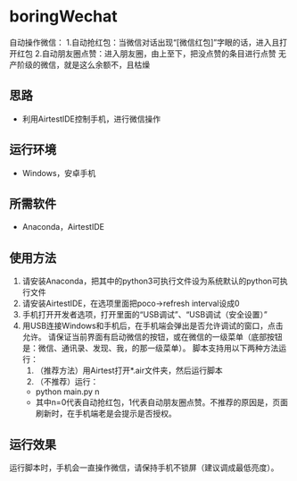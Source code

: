 # boringWechat
自动操作微信：
1.自动抢红包：当微信对话出现“[微信红包]”字眼的话，进入且打开红包
2.自动朋友圈点赞：进入朋友圈，由上至下，把没点赞的条目进行点赞
无产阶级的微信，就是这么余额不，且枯燥

## 思路
* 利用AirtestIDE控制手机，进行微信操作 

## 运行环境
* Windows，安卓手机

## 所需软件
* Anaconda，AirtestIDE

## 使用方法
1. 请安装Anaconda，把其中的python3可执行文件设为系统默认的python可执行文件
2. 请安装AirtestIDE，在选项里面把poco->refresh interval设成0
3. 手机打开开发者选项，打开里面的“USB调试”、“USB调试（安全设置）”
4. 用USB连接Windows和手机后，在手机端会弹出是否允许调试的窗口，点击允许。
请保证当前界面有启动微信的按钮，或在微信的一级菜单（底部按钮是：微信、通讯录、发现、我，的那一级菜单）。
脚本支持用以下两种方法运行：
   1. （推荐方法）用Airtest打开*.air文件夹，然后运行脚本
   2. （不推荐）运行：
   - python main.py n
   - 其中n=0代表自动抢红包，1代表自动朋友圈点赞。不推荐的原因是，页面刷新时，在手机端老是会提示是否授权。

## 运行效果
运行脚本时，手机会一直操作微信，请保持手机不锁屏（建议调成最低亮度）。